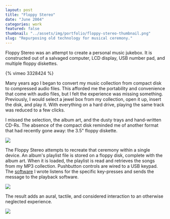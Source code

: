 ```yaml
---
layout: post
title: "Floppy Stereo"
date: "June 2004"
categories: work
featured: false
thumbnail: "../assets/img/portfolio/floppy-stereo-thumbnail.png"
slug: "Repurposing old technology for musical ceremony."
---
```


Floppy Stereo was an attempt to create a personal music jukebox. It is
constructed out of a salvaged computer, LCD display, USB number pad, and
multiple floppy diskettes.

{% vimeo 3328424 %}

Many years ago I began to convert my music collection from compact disk to
compressed audio files. This afforded me the portability and convenience that
come with audio files, but I felt the experience was missing something.
Previously, I would select a jewel box from my collection, open it up, insert
the disk, and play it. With everything on a hard drive, playing the same track
was reduced to a few clicks.

I missed the selection, the album art, and the dusty trays and hand-written
CD-Rs. The absence of the compact disk reminded me of another format that had
recently gone away: the 3.5" floppy diskette.

![][25]

The Floppy Stereo attempts to recreate that ceremony within a single device.
An album's playlist file is stored on a floppy disk, complete with the album
art. When it is loaded, the playlist is read and retrieves the songs from my
MP3 collection. Pushbutton controls are wired to a USB keypad. The
[software][23] I wrote listens for the specific key-presses and sends the
message to the playback software.

   [23]: http://gist.github.com/62457

![][26]

The result adds an aural, tactile, and considered interaction to an otherwise
neglected experience.

![][24]

   [24]: ../assets/img/portfolio/floppystereo-0-620.jpg
   [25]: ../assets/img/portfolio/floppystereo-2-620.jpg
   [26]: ../assets/img/portfolio/floppystereo-1-620.jpg
